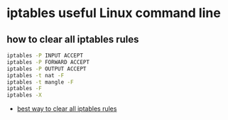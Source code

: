 # iptables useful Linux command line

## how to clear all iptables rules 
```bash
iptables -P INPUT ACCEPT
iptables -P FORWARD ACCEPT
iptables -P OUTPUT ACCEPT
iptables -t nat -F
iptables -t mangle -F
iptables -F
iptables -X
```

 - [best way to clear all iptables rules](https://serverfault.com/questions/200635/best-way-to-clear-all-iptables-rules)
